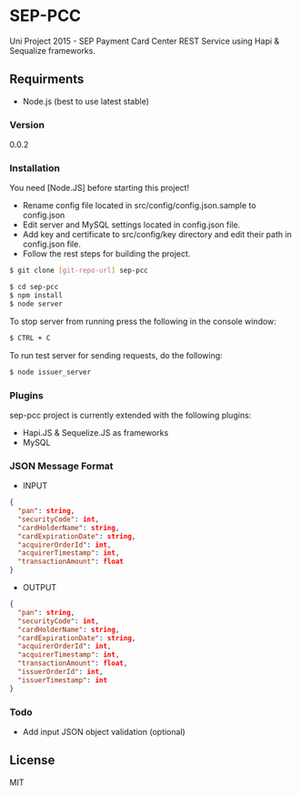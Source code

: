 # SEP-PCC

Uni Project 2015 - SEP Payment Card Center REST Service using Hapi & Sequalize frameworks.

## Requirments
  - Node.js (best to use latest stable)

### Version
0.0.2

### Installation

You need [Node.JS] before starting this project!
* Rename config file located in src/config/config.json.sample to config.json
* Edit server and MySQL settings located in config.json file.
* Add key and certificate to src/config/key directory and edit their path in config.json file.
* Follow the rest steps for building the project.

```sh
$ git clone [git-repo-url] sep-pcc
```

```sh
$ cd sep-pcc
$ npm install
$ node server
```
To stop server from running press the following in the console window:
```sh
$ CTRL + C
```

To run test server for sending requests, do the following:
```sh
$ node issuer_server
```

### Plugins

sep-pcc project is currently extended with the following plugins:

* Hapi.JS & Sequelize.JS as frameworks
* MySQL

### JSON Message Format
* INPUT
```json
{
  "pan": string,
  "securityCode": int,
  "cardHolderName": string,
  "cardExpirationDate": string,
  "acquirerOrderId": int,
  "acquirerTimestamp": int,
  "transactionAmount": float
}
```

* OUTPUT
```json
{
  "pan": string,
  "securityCode": int,
  "cardHolderName": string,
  "cardExpirationDate": string,
  "acquirerOrderId": int,
  "acquirerTimestamp": int,
  "transactionAmount": float,
  "issuerOrderId": int,
  "issuerTimestamp": int
}
```


### Todo

 - Add input JSON object validation (optional)


License
----

MIT
